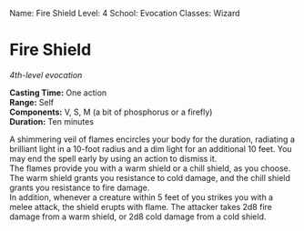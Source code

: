 Name: Fire Shield
Level: 4
School: Evocation
Classes: Wizard

# Fire Shield
_4th-level evocation_

**Casting Time:** One action    
**Range:** Self    
**Components:** V, S, M (a bit of phosphorus or a firefly)    
**Duration:** Ten minutes 

A shimmering veil of flames encircles your body for the duration, radiating a brilliant light in a 10-foot radius and a dim light for an additional 10 feet. You may end the spell early by using an action to dismiss it.    
The flames provide you with a warm shield or a chill shield, as you choose. The warm shield grants you resistance to cold damage, and the chill shield grants you resistance to fire damage.    
In addition, whenever a creature within 5 feet of you strikes you with a melee attack, the shield erupts with flame. The attacker takes 2d8 fire damage from a warm shield, or 2d8 cold damage from a cold shield. 

